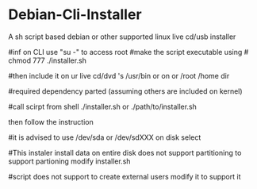 # Debian-Cli-Installer
A sh script based debian or other supported linux live cd/usb installer 

#inf on CLI use "su -" to access root 
#make the script executable using # chmod 777 ./installer.sh

#then include it on ur live cd/dvd 's /usr/bin or on or /root /home dir

#required dependency parted (assuming others are included on kernel)

#call scirpt from shell ./installer.sh or ./path/to/installer.sh

then follow the instruction 

#it is advised to use /dev/sda or /dev/sdXXX on disk select

#This instaler install data on entire disk does not support partitioning  to support partioning modify installer.sh

#script does not support to create external users modify it to support it
